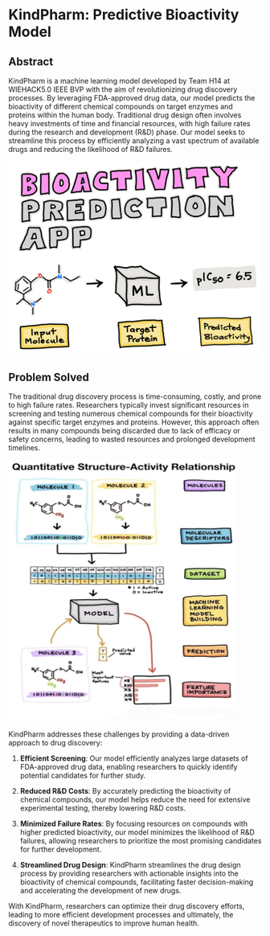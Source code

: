 # KindPharm: Predictive Bioactivity Model

## Abstract

KindPharm is a machine learning model developed by Team H14 at WIEHACK5.0 IEEE BVP with the aim of revolutionizing drug discovery processes. By leveraging FDA-approved drug data, our model predicts the bioactivity of different chemical compounds on target enzymes and proteins within the human body. Traditional drug design often involves heavy investments of time and financial resources, with high failure rates during the research and development (R&D) phase. Our model seeks to streamline this process by efficiently analyzing a vast spectrum of available drugs and reducing the likelihood of R&D failures.

![KindPharm Logo](logo.png)


## Problem Solved

The traditional drug discovery process is time-consuming, costly, and prone to high failure rates. Researchers typically invest significant resources in screening and testing numerous chemical compounds for their bioactivity against specific target enzymes and proteins. However, this approach often results in many compounds being discarded due to lack of efficacy or safety concerns, leading to wasted resources and prolonged development timelines.

![KindPharm_Methodology](Methodology.png)

KindPharm addresses these challenges by providing a data-driven approach to drug discovery:

1. **Efficient Screening**: Our model efficiently analyzes large datasets of FDA-approved drug data, enabling researchers to quickly identify potential candidates for further study.

2. **Reduced R&D Costs**: By accurately predicting the bioactivity of chemical compounds, our model helps reduce the need for extensive experimental testing, thereby lowering R&D costs.

3. **Minimized Failure Rates**: By focusing resources on compounds with higher predicted bioactivity, our model minimizes the likelihood of R&D failures, allowing researchers to prioritize the most promising candidates for further development.

4. **Streamlined Drug Design**: KindPharm streamlines the drug design process by providing researchers with actionable insights into the bioactivity of chemical compounds, facilitating faster decision-making and accelerating the development of new drugs.

With KindPharm, researchers can optimize their drug discovery efforts, leading to more efficient development processes and ultimately, the discovery of novel therapeutics to improve human health.
